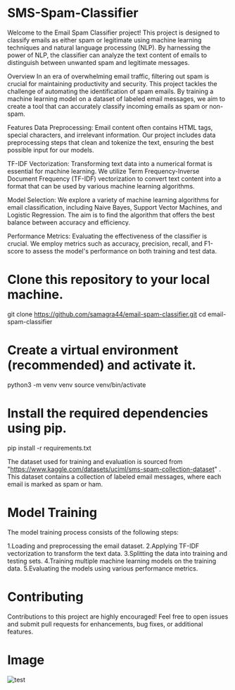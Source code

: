 # SMS-Spam-Classifier

Welcome to the Email Spam Classifier project! This project is designed to classify emails as either spam or legitimate using machine learning techniques and natural language processing (NLP). By harnessing the power of NLP, the classifier can analyze the text content of emails to distinguish between unwanted spam and legitimate messages.

Overview
In an era of overwhelming email traffic, filtering out spam is crucial for maintaining productivity and security. This project tackles the challenge of automating the identification of spam emails. By training a machine learning model on a dataset of labeled email messages, we aim to create a tool that can accurately classify incoming emails as spam or non-spam.

Features
Data Preprocessing: Email content often contains HTML tags, special characters, and irrelevant information. Our project includes data preprocessing steps that clean and tokenize the text, ensuring the best possible input for our models.

TF-IDF Vectorization: Transforming text data into a numerical format is essential for machine learning. We utilize Term Frequency-Inverse Document Frequency (TF-IDF) vectorization to convert text content into a format that can be used by various machine learning algorithms.

Model Selection: We explore a variety of machine learning algorithms for email classification, including Naive Bayes, Support Vector Machines, and Logistic Regression. The aim is to find the algorithm that offers the best balance between accuracy and efficiency.

Performance Metrics: Evaluating the effectiveness of the classifier is crucial. We employ metrics such as accuracy, precision, recall, and F1-score to assess the model's performance on both training and test data.

# Clone this repository to your local machine.
git clone https://github.com/samagra44/email-spam-classifier.git
cd email-spam-classifier

# Create a virtual environment (recommended) and activate it.
python3 -m venv venv
source venv/bin/activate

# Install the required dependencies using pip.
pip install -r requirements.txt

The dataset used for training and evaluation is sourced from "https://www.kaggle.com/datasets/uciml/sms-spam-collection-dataset" . This dataset contains a collection of labeled email messages, where each email is marked as spam or ham.

# Model Training
The model training process consists of the following steps:

1.Loading and preprocessing the email dataset.
2.Applying TF-IDF vectorization to transform the text data.
3.Splitting the data into training and testing sets.
4.Training multiple machine learning models on the training data.
5.Evaluating the models using various performance metrics.

# Contributing
Contributions to this project are highly encouraged! Feel free to open issues and submit pull requests for enhancements, bug fixes, or additional features.

# Image

![test](https://github.com/samagra44/SMS-Spam-Classifier/assets/77968722/cfd0eb8e-3ef9-4dc4-9dc8-a8efdd60b15f)



